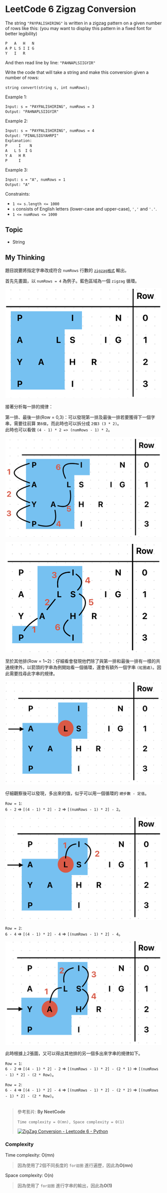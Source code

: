 # LeetCode 6 Zigzag Conversion
The string `"PAYPALISHIRING"` is written in a zigzag pattern on a given number of rows like this: (you may want to display this pattern in a fixed font for better legibility)

```
P   A   H   N
A P L S I I G
Y   I   R
```
And then read line by line: `"PAHNAPLSIIGYIR"`

Write the code that will take a string and make this conversion given a number of rows:

`string convert(string s, int numRows);`

Example 1:
```
Input: s = "PAYPALISHIRING", numRows = 3
Output: "PAHNAPLSIIGYIR"
```

Example 2:
```
Input: s = "PAYPALISHIRING", numRows = 4
Output: "PINALSIGYAHRPI"
Explanation:
P     I    N
A   L S  I G
Y A   H R
P     I
```

Example 3:
```
Input: s = "A", numRows = 1
Output: "A"
```

Constraints:

- `1 <= s.length <= 1000`
- `s` consists of English letters (lower-case and upper-case), `','` and `'.'`.
- `1 <= numRows <= 1000`

## Topic
- String

## My Thinking
題目說要將指定字串改成符合 `numRows` 行數的 [`zigzag格式`](https://dictionary.cambridge.org/ja/dictionary/english-chinese-traditional/zigzag#google_vignette) 輸出。

首先先畫圖，以 `numRows = 4` 為例子。藍色區域為一個 `zigzag` 循環。

![numRows=4，一個zigzag循環](https://github.com/ahoucbvtw/LeetCodePractice/blob/main/LeetCode%20Questions/Medium/6_Zigzag%20Conversion/pic/6-0.png?raw=true)

接著分析每一排的規律：

第一排、最後一排(Row = 0,3)：可以發現第一排及最後一排若要獲得下一個字串，需要往前算 `第6個`，而此時也可以拆分成 `2個3 (3 * 2)`。<br>此時也可以看做 `(4 - 1) * 2 => (numRows - 1) * 2`。

![第一排](https://github.com/ahoucbvtw/LeetCodePractice/blob/main/LeetCode%20Questions/Medium/6_Zigzag%20Conversion/pic/6-1.png?raw=true)

![最後一排](https://github.com/ahoucbvtw/LeetCodePractice/blob/main/LeetCode%20Questions/Medium/6_Zigzag%20Conversion/pic/6-2.png?raw=true)

至於其他排(Row = 1~2)：仔細看會發現他們除了與第一排和最後一排有一樣的共通規律外，以箭頭的字串為例開始看一個循環，還會有額外一個字串 `(紅圈處)`。因此需要找尋此字串的規律。

![其他排的特例規律](https://github.com/ahoucbvtw/LeetCodePractice/blob/main/LeetCode%20Questions/Medium/6_Zigzag%20Conversion/pic/6-3.png?raw=true)

仔細觀察後可以發現，多出來的值，似乎可以用一個循環的 `總步數 - 定值`。

`Row = 1`: <br>`6 - 2` => `[(4 - 1) * 2] - 2` => `[(numRows - 1) * 2] - 2`。

![其他排的特例規律1](https://github.com/ahoucbvtw/LeetCodePractice/blob/main/LeetCode%20Questions/Medium/6_Zigzag%20Conversion/pic/6-4.png?raw=true)

`Row = 2`: <br>`6 - 4` => `[(4 - 1) * 2] - 4` => `[(numRows - 1) * 2] - 4`。

![其他排的特例規律2](https://github.com/ahoucbvtw/LeetCodePractice/blob/main/LeetCode%20Questions/Medium/6_Zigzag%20Conversion/pic/6-5.png?raw=true)

此時根據上2張圖，又可以得出其他排的另一個多出來字串的規律如下。

`Row = 1`: <br>`6 - 2` => `[(4 - 1) * 2] - 2` => `[(numRows - 1) * 2] - (2 * 1)` => `[(numRows - 1) * 2] - (2 * Row)`。

`Row = 2`: <br>`6 - 4` => `[(4 - 1) * 2] - 4` => `[(numRows - 1) * 2] - (2 * 2)` => `[(numRows - 1) * 2] - (2 * Row)`。
<br><br>
> 參考影片: **By NeetCode**
>
> `Time complexity = O(mn), Space complexity = O(1)`
> 
> [![ZigZag Conversion - Leetcode 6 - Python](https://img.youtube.com/vi/Q2Tw6gcVEwc/hqdefault.jpg)](https://www.youtube.com/watch?v=Q2Tw6gcVEwc)

### Complexity
Time complexity: O(mn)
> 因為使用了2個不同長度的 `for迴圈` 進行遍歷，因此為**O(mn)**

Space complexity: O(n)
> 因為使用了 `for迴圈` 進行字串的輸出，因此為**O(1)**